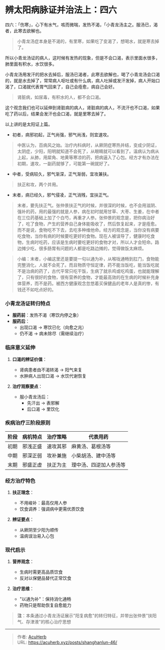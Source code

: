 # 辨太阳病脉证并治法上：四六


四六：「伤寒」，心下有水气，咳而微喘，发热不渴，「小青龙汤主之。服汤已，渴者，此寒去欲解也。

<!--more-->
 
> 小青龙汤症本身是不渴的，有里寒，如果吃了变渴了，想喝水，就是寒去掉了。

所以小青龙汤证的病人，这时候有发热的现象，但是不会口渴，表示里面水很多，肺里面有积水，水饮很多。

小青龙汤用发汗的把水去掉后，服汤已渴者，此寒去欲解也，喝了小青龙汤会口渴的，就是水去掉了，常常病人呕吐或有什么病，病人吐掉或发汗发掉，病人开始口渴了，口渴就代表胃气回来了，自己会痊愈，病自己会好。

> 肾脏病，如尿毒，有积水的人，都不会口渴。

这个观念我们也可以延伸到肾脏病的病人，肾脏病的病人，不流汗也不口渴，如果吃了药以后，结果会发汗也会口渴，就是里寒去掉了。

以上讲的是太阳证上篇。

- 初者，病邪初起，正气尚强，邪气尚浅，则宜速攻。

> 中医认为，百病风之始。治疗内科病时，从厥阴症寒热并结，变成少阴证，太阴症，少阳，阳明就知道不会死了，从眼睛就可以看到了。温病认为病从上起，从肺，用犀角、地黄等寒凉的药，把病逼入了心包。经方才有办法在初期，速攻，一副药就够了，可能第一碗就好了。

- 中者，受病较久，邪气渐深，正气渐弱，宜攻兼扶。

> 扶正和攻，两个并用。

- 末者，病已经久，邪气侵凌，正气消残，宜扶正气。

> 末者，要先扶正气。张仲景扶正气的时候，并很深的时候，也不会用滋阴、强补的药，用的最强的就是人参，病在初时就用甘草、大枣、生姜，在中者在三位药基础上加了个白芍，再重才人参。张仲景的观念是，把你病治好了，吃了食物，产生的营养自己身体能吸收了，然后恢复起来，才是痊愈。而不是说，食物吃不下去，去吃多种维他命。经方的观念是，当你没有病要吃食物，当你有病的时候要吃更好的食物。现在人被误导了，健康时吃食物，生病时吃药，应该是生病时要吃更好的食物才对，所以人才会短命。路边摊少吃，很多肠胃有问题的人都是吃路边摊的，觉得做饭太麻烦。

> 小编：末者，小编这里还是要提一句以通为补，从喉咙通畅到肛门，食物能完整消化，人就不会死了。而且物质守恒定律，药不能当饭吃，能当饭吃就不是治病的药了，古代平常只吃干饭，生病了就杀鸡或吃鸡蛋，也就能理解了，只有很好的食物，很有营养的食物，才能最高效的在生病的时候补充身体营养，而不是药。被西方健康观念忽悠着买保健品的老年人是真的惨，有钱还不如吃点好的。

### 小青龙汤证转归特点
- **服药前**：发热不渴（寒饮内停之象）
- **服药后**：
  - 出现口渴 → 寒饮已化（向愈之兆）
  - 仍不渴 → 病未除尽（需继续治疗）

### 临床意义延伸
1. **口渴的辨证价值**：
   - 肾病患者由不渴转渴 → 阳气来复
   - 水肿病人出现口渴 → 水饮代谢恢复

2. **治疗观察要点**：
   - 服小青龙汤后：
     - 先汗出 → 表邪解
     - 后口渴 → 里饮化

### 疾病治疗三阶段原则
| 阶段 | 病机特点               | 治疗策略         | 代表用药               |
|------|------------------------|------------------|------------------------|
| 初期 | 邪浅正盛               | 速攻其邪         | 麻黄汤、葛根汤等       |
| 中期 | 邪深正弱               | 攻补兼施         | 小柴胡汤、建中汤等     |
| 末期 | 邪盛正虚               | 扶正为主         | 理中汤、四逆加人参汤等 |

### 经方治疗特色
1. **扶正理念**：
   - 不用峻补：最高仅用人参
   - 饮食调养：强调病中更需优质饮食

2. **辨证要点**：
   - 从厥阴至少阳为顺传
   - 温病误治易入心包

### 现代启示
1. **营养观念**：
   - 生病时需更高品质饮食
   - 反对以保健品替代正常饮食

2. **治疗思维**：
   - "以通为补"：保持消化通畅
   - 药物只是帮助恢复自愈能力

> **注**：本条通过小青龙汤证展示"阳复病愈"的转归特征，并带出张仲景"扶阳气、存津液"的核心治疗思想

---

> 作者: [AcuHerb](https://acuherb.xyz)  
> URL: https://acuherb.xyz/posts/shanghanlun-46/  

